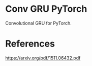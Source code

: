 # Conv GRU PyTorch  


Convolutional GRU for PyTorch.


# References

https://arxiv.org/pdf/1511.06432.pdf
